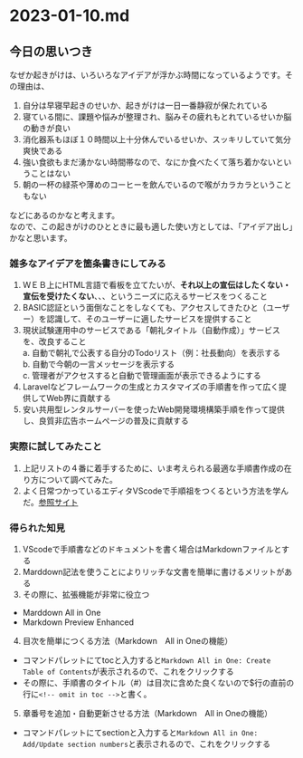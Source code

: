 # 2023-01-10.md

## 今日の思いつき

なぜか起きがけは、いろいろなアイデアが浮かぶ時間になっているようです。その理由は、  

1. 自分は早寝早起きのせいか、起きがけは一日一番静寂が保たれている
2. 寝ている間に、課題や悩みが整理され、脳みその疲れもとれているせいか脳の動きが良い
3. 消化器系もほぼ１０時間以上十分休んでいるせいか、スッキリしていて気分爽快である
4. 強い食欲もまだ湧かない時間帯なので、なにか食べたくて落ち着かないということはない
5. 朝の一杯の緑茶や薄めのコーヒーを飲んでいるので喉がカラカラということもない

などにあるのかなと考えます。  
なので、この起きがけのひとときに最も適した使い方としては、「アイデア出し」かなと思います。　  

### 雑多なアイデアを箇条書きにしてみる

1. ＷＥＢ上にHTML言語で看板を立てたいが、<b>それ以上の宣伝はしたくない・宣伝を受けたくない</b>、、、というニーズに応えるサービスをつくること
3. BASIC認証という面倒なことをしなくても、アクセスしてきたひと（ユーザー）を認識して、そのユーザーに適したサービスを提供すること
4. 現状試験運用中のサービスである「朝礼タイトル（自動作成）」サービスを、改良すること<br>
  a. 自動で朝礼で公表する自分のTodoリスト（例：社長動向）を表示する<br>
  b. 自動で今朝の一言メッセージを表示する<br>
  c. 管理者がアクセスすると自動で管理画面が表示できるようにする<br>
4. Laravelなどフレームワークの生成とカスタマイズの手順書を作って広く提供してWeb界に貢献する
5. 安い共用型レンタルサーバーを使ったWeb開発環境構築手順を作って提供し、良質非広告ホームページの普及に貢献する

### 実際に試してみたこと

1. 上記リストの４番に着手するために、いま考えられる最適な手順書作成の在り方について調べてみた。
2. よく日常つかっているエディタVScodeで手順祖をつくるという方法を学んだ。[参照サイト](https://dev.classmethod.jp/articles/non-97-operation-manual/#toc-7)

### 得られた知見

1. VScodeで手順書などのドキュメントを書く場合はMarkdownファイルとする
2. Marddown記法を使うことによりリッチな文書を簡単に書けるメリットがある
3. その際に、拡張機能が非常に役立つ
  - Marddown All in One
  - Markdown Preview Enhanced
4. 目次を簡単につくる方法（Markdown　All in Oneの機能）
  - コマンドパレットにてtocと入力すると`Markdown All in One: Create Table of Contents`が表示されるので、これをクリックする
  - その際に、手順書のタイトル（#）は目次に含めた良くないので$行の直前の行に`<!-- omit in toc -->`と書く。
5. 章番号を追加・自動更新させる方法（Markdown　All in Oneの機能）
  - コマンドパレットにてsectionと入力すると`Markdown All in One: Add/Update section numbers`と表示されるので、これをクリックする

